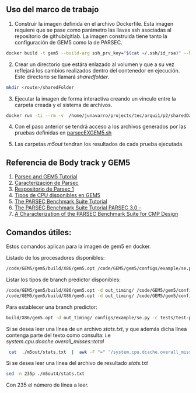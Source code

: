 ## Uso del marco de trabajo

1. Construir la imagen definida en el archivo Dockerfile. 
Esta imagen requiere que se pase como parámetro las llaves ssh asociadas al repositorio de github/gitlab. La imagen construida tiene tanto la configuración de GEM5 como la de PARSEC.
``` bash 
docker build -t gem5 --build-arg ssh_prv_key="$(cat ~/.ssh/id_rsa)" --build-arg ssh_pub_key="$(cat ~/.ssh/id_rsa.pub)"  .
```
2.  Crear un directorio que estára enlazado al volumen y que a su vez reflejará los cambios realizados dentro del contenedor en ejecución. Este directorio se llamará *sharedfolder*.
``` bash
mkdir <route>/sharedFolder
``` 
3. Ejecutar la imagen de forma interactiva creando un vínculo entre la carpeta creada y el sistema de archivos.
```bash
docker run -ti --rm -v  /home/junavarro/projects/tec/arqui1/p2/sharedData:/home/SharedData gem5 
```
4. Con el paso anterior se tendrá acceso a los archivos generados por las pruebas definidas en [parsecEXGEM5.sh](./scripts/parsecEXGEM5.sh)

5. Las carpetas *m5out<index>* tendran los resultados de cada prueba ejecutada.



## Referencia de Body track y GEM5

1. [Parsec and GEM5 Tutorial](https://gem5art.readthedocs.io/en/latest/tutorials/parsec-tutorial.html)
2. [Caracterización de Parsec](https://parsec.cs.princeton.edu/doc/parsec-report.pdf)
3. [Respositorio de Parsec 1](https://github.com/cirosantilli/parsec-benchmark)
4. [Tipos de CPU disponibles en GEM5](https://www.gem5.org/documentation/general_docs/cpu_models/SimpleCPU)
5. [The PARSEC Benchmark Suite Tutorial](https://parsec.cs.princeton.edu/tutorial/)
6. [The PARSEC Benchmark Suite Tutorial PARSEC 3.0 -](https://parsec.cs.princeton.edu/download/tutorial/3.0/parsec-tutorial.pdf)
7. [A Characterization of the PARSEC Benchmark Suite for CMP Design](https://parsec.cs.princeton.edu/doc/cornell-report.pdf)

## Comandos útiles: 

Estos comandos aplican para la imagen de gem5 en docker.

Listado de los procesadores disponibles:
```bash 
/code/GEM5/gem5/build/X86/gem5.opt /code/GEM5/gem5/configs/example/se.py -c /code/GEM5/gem5/tests/test-progs/hello/bin/x86/linux/hello --list-cpu-types
```

Listar los tipos de branch predictor disponibles:
``` bash 
/code/GEM5/gem5/build/X86/gem5.opt -d out_timing/ /code/GEM5/gem5/configs/example/se.py --list-bp-types
/code/GEM5/gem5/build/X86/gem5.opt -d out_timing/ /code/GEM5/gem5/configs/example/se.py --list-indirect-bp-types
```
Para establecer una branch predictor:

```bash 
build/X86/gem5.opt -d out_timing/ configs/example/se.py -c tests/test-progs/hello/bin/x86/linux/hello --cpu-type=TimingSimpleCPU --caches --bp-type=TournamentBP
```

Si se desea leer una línea de un archivo *stats.txt*, y que además dicha línea contenga parte del texto como consulta: i.e 
*system.cpu.dcache.overall_misses::total*

```bash
 cat  ./m5out/stats.txt  |  awk -F "=" '/system.cpu.dcache.overall_misses::total/ {print $0}'
``` 

Si se desea leer una línea del archivo de resultado *stats.txt*
``` bash 
sed -n 235p ./m5out4/stats.txt
``` 
Con 235 el número de línea a leer.


